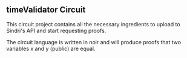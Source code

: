 ## timeValidator Circuit

This circuit project contains all the necessary ingredients to upload to Sindri's API and start requesting proofs.

The circuit language is written in noir and will produce proofs that two variables x and y (public) are equal.
